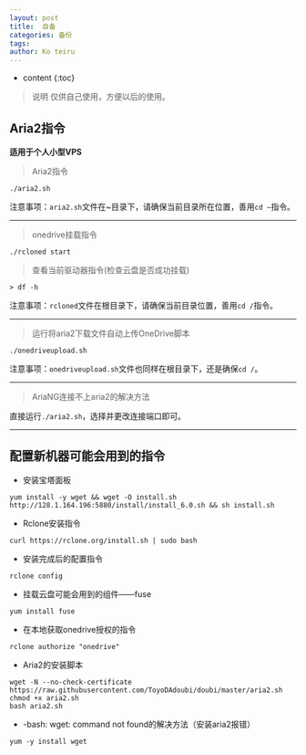 ```yaml
---
layout: post
title:  自备
categories: 备份
tags: 
author: Ko teiru
---
```


* content
{:toc}

> 说明 
> 仅供自己使用，方便以后的使用。   











## Aria2指令  

**适用于个人小型VPS**
> Aria2指令

```
./aria2.sh
```

注意事项：`aria2.sh`文件在~目录下，请确保当前目录所在位置，善用`cd ~`指令。  

---

> onedrive挂载指令

```
./rcloned start
```

> 查看当前驱动器指令(检查云盘是否成功挂载)

```
> df -h
```

注意事项：`rcloned`文件在根目录下，请确保当前目录位置，善用`cd /`指令。  

---

> 运行将aria2下载文件自动上传OneDrive脚本

```
./onedriveupload.sh
```

注意事项：`onedriveupload.sh`文件也同样在根目录下，还是确保`cd /`。  

---

> AriaNG连接不上aria2的解决方法

直接运行`./aria2.sh`，选择并更改连接端口即可。  

---

## 配置新机器可能会用到的指令  
- 安装宝塔面板  
```
yum install -y wget && wget -O install.sh http://128.1.164.196:5880/install/install_6.0.sh && sh install.sh
```
- Rclone安装指令  
```
curl https://rclone.org/install.sh | sudo bash
```
- 安装完成后的配置指令  
```
rclone config
```
- 挂载云盘可能会用到的组件——fuse
```
yum install fuse
```
- 在本地获取onedrive授权的指令
```
rclone authorize "onedrive"
```
- Aria2的安装脚本
```
wget -N --no-check-certificate https://raw.githubusercontent.com/ToyoDAdoubi/doubi/master/aria2.sh
chmod +x aria2.sh
bash aria2.sh
```
- -bash: wget: command not found的解决方法（安装aria2报错）
```
yum -y install wget
```
